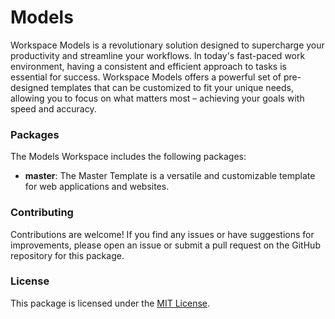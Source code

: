 # Models

Workspace Models is a revolutionary solution designed to supercharge your productivity and streamline your workflows. In today's fast-paced work environment, having a consistent and efficient approach to tasks is essential for success. Workspace Models offers a powerful set of pre-designed templates that can be customized to fit your unique needs, allowing you to focus on what matters most – achieving your goals with speed and accuracy.

### Packages

The Models Workspace includes the following packages:

- **master**: The Master Template is a versatile and customizable template for web applications and websites.

### Contributing

Contributions are welcome! If you find any issues or have suggestions for improvements, please open an issue or submit a pull request on the GitHub repository for this package.

### License

This package is licensed under the [MIT License](https://opensource.org/licenses/MIT).
